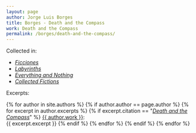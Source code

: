 ```yaml
---
layout: page
author: Jorge Luis Borges
title: Borges - Death and the Compass
work: Death and the Compass
permalink: /borges/death-and-the-compass/
---
```


Collected in:

* [_Ficciones_](/borges/ficciones)
* [_Labyrinths_](/borges/labyrinths) 
* [_Everything and Nothing_](/borges/everything-and-nothing)
* [_Collected Fictions_](/borges/collected-fictions)

Excerpts:

{% for author in site.authors %}
{% if author.author == page.author %}
{% for excerpt in author.excerpts %}
{% if excerpt.citation == "[_Death and the Compass_](/borges/death-and-the-compass)" %}
<a href="{{ author.permalink }}">{{ author.work }}</a>:<br/>
{{ excerpt.excerpt }}
{% endif %}
{% endfor %}
{% endif %}
{% endfor %}

